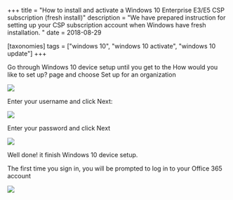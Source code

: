+++
title = "How to install and activate a Windows 10 Enterprise E3/E5 CSP subscription (fresh install)"
description = "We have prepared instruction for setting up your CSP subscription account when Windows have fresh installation. "
date = 2018-08-29

[taxonomies]
tags = ["windows 10", "windows 10 activate", "windows 10 update"]
+++

Go through Windows 10 device setup until you get to the How would you
like to set up? page and choose Set up for an organization

![](https://o365hq.com/images/158.png)

Enter your username and click Next:

![](https://o365hq.com/images/159.png)

Enter your password and click Next

![](https://o365hq.com/images/160.png)

Well done! it finish Windows 10 device setup.

The first time you sign in, you will be prompted to log in to your
Office 365 account

![](https://o365hq.com/images/161.png)